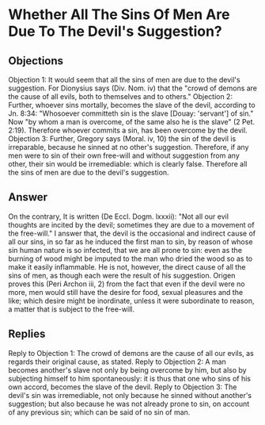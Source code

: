 # Whether All The Sins Of Men Are Due To The Devil's Suggestion?
## Objections
Objection 1: It would seem that all the sins of men are due to the devil's suggestion. For Dionysius says (Div. Nom. iv) that the "crowd of demons are the cause of all evils, both to themselves and to others."
Objection 2: Further, whoever sins mortally, becomes the slave of the devil, according to Jn. 8:34: "Whosoever committeth sin is the slave [Douay: 'servant'] of sin." Now "by whom a man is overcome, of the same also he is the slave" (2 Pet. 2:19). Therefore whoever commits a sin, has been overcome by the devil.
Objection 3: Further, Gregory says (Moral. iv, 10) the sin of the devil is irreparable, because he sinned at no other's suggestion. Therefore, if any men were to sin of their own free-will and without suggestion from any other, their sin would be irremediable: which is clearly false. Therefore all the sins of men are due to the devil's suggestion.
## Answer
On the contrary, It is written (De Eccl. Dogm. lxxxii): "Not all our evil thoughts are incited by the devil; sometimes they are due to a movement of the free-will."
I answer that, the devil is the occasional and indirect cause of all our sins, in so far as he induced the first man to sin, by reason of whose sin human nature is so infected, that we are all prone to sin: even as the burning of wood might be imputed to the man who dried the wood so as to make it easily inflammable. He is not, however, the direct cause of all the sins of men, as though each were the result of his suggestion. Origen proves this (Peri Archon iii, 2) from the fact that even if the devil were no more, men would still have the desire for food, sexual pleasures and the like; which desire might be inordinate, unless it were subordinate to reason, a matter that is subject to the free-will.
## Replies
Reply to Objection 1: The crowd of demons are the cause of all our evils, as regards their original cause, as stated.
Reply to Objection 2: A man becomes another's slave not only by being overcome by him, but also by subjecting himself to him spontaneously: it is thus that one who sins of his own accord, becomes the slave of the devil.
Reply to Objection 3: The devil's sin was irremediable, not only because he sinned without another's suggestion; but also because he was not already prone to sin, on account of any previous sin; which can be said of no sin of man.